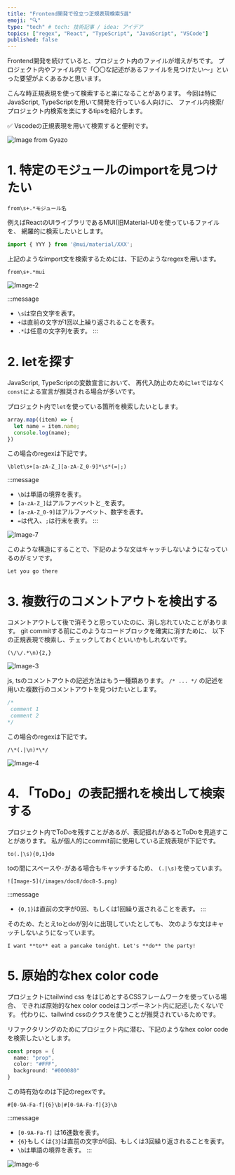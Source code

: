 ```yaml
---
title: "Frontend開発で役立つ正規表現検索5選"
emoji: "🔍"
type: "tech" # tech: 技術記事 / idea: アイデア
topics: ["regex", "React", "TypeScript", "JavaScript", "VSCode"]
published: false
---
```



Frontend開発を続けていると、プロジェクト内のファイルが増えがちです。
プロジェクト内やファイル内で「〇〇な記述があるファイルを見つけたい〜」といった要望がよくあるかと思います。

こんな時正規表現を使って検索すると楽になることがあります。
今回は特にJavaScript, TypeScriptを用いて開発を行っている人向けに、
ファイル内検索/プロジェクト内検索を楽にするtipsを紹介します。

✅ Vscodeの正規表現を用いて検索すると便利です。

![Image from Gyazo](/images/doc8/doc8-1.png)

# 1. 特定のモジュールのimportを見つけたい

```regex
from\s+.*モジュール名
```

例えばReactのUIライブラリであるMUI(旧Material-UI)を使っているファイルを、
網羅的に検索したいとします。

```ts
import { YYY } from '@mui/material/XXX';
```

上記のようなimport文を検索するためには、下記のようなregexを用います。

```regex
from\s+.*mui
```

![Image-2](/images/doc8/doc8-2.png)


:::message
- `\s`は空白文字を表す。
- `+`は直前の文字が1回以上繰り返されることを表す。
- `.*`は任意の文字列を表す。
:::

# 2. letを探す

JavaScript, TypeScriptの変数宣言において、
再代入防止のために`let`ではなく`const`による宣言が推奨される場合が多いです。

プロジェクト内で`let`を使っている箇所を検索したいとします。

```ts
array.map((item) => {
  let name = item.name;
  console.log(name);
})
```

この場合のregexは下記です。

```regex
\blet\s+[a-zA-Z_][a-zA-Z_0-9]*\s*(=|;)
```

:::message
- `\b`は単語の境界を表す。
- `[a-zA-Z_]`はアルファベットと`_`を表す。
- `[a-zA-Z_0-9]`はアルファベット、数字を表す。
- `=`は代入、`;`は行末を表す。
:::

![Image-7](/images/doc8/doc8-7.png)

このような構造にすることで、下記のような文はキャッチしないようになっているのがミソです。

```text
Let you go there
```



# 3. 複数行のコメントアウトを検出する

コメントアウトして後で消そうと思っていたのに、消し忘れていたことがあります。
git commitする前にこのようなコードブロックを確実に消すために、
以下の正規表現で検索し、チェックしておくといいかもしれないです。


```
(\/\/.*\n){2,}
```


![Image-3](/images/doc8/doc8-3.png)

js, tsのコメントアウトの記述方法はもう一種類あります。
`/* ... */` の記述を用いた複数行のコメントアウトを見つけたいとします。

```js
/*
 comment 1
 comment 2
*/
```

この場合のregexは下記です。
```regex
/\*(.|\n)*\*/
```


![Image-4](/images/doc8/doc8-4.png)

# 4. 「ToDo」の表記揺れを検出して検索する

プロジェクト内でToDoを残すことがあるが、表記揺れがあるとToDoを見逃すことがあります。
私が個人的にcommit前に使用している正規表現が下記です。


```regex
to(.|\s){0,1}do
```

toの間にスペースや`-`がある場合もキャッチするため、
`(.|\s)`を使っています。

```text
![Image-5](/images/doc8/doc8-5.png)
```

:::message
- `{0,1}`は直前の文字が0回、もしくは1回繰り返されることを表す。
:::


そのため、たとえtoとdoが別々に出現していたとしても、
次のような文はキャッチしないようになっています。

```text
I want **to** eat a pancake tonight. Let's **do** the party!
```



# 5. 原始的なhex color code

プロジェクトにtailwind css をはじめとするCSSフレームワークを使っている場合、
できれば原始的なhex color codeはコンポーネント内に記述したくないです。
代わりに、tailwind cssのクラスを使うことが推奨されているためです。

リファクタリングのためにプロジェクト内に潜む、下記のようなhex color codeを検索したいとします。

```ts
const props = {
  name: "prop",
  color: "#FFF",
  background: "#000080"
}
```

この時有効なのは下記のregexです。

```regex
#[0-9A-Fa-f]{6}\b|#[0-9A-Fa-f]{3}\b
```

:::message
- `[0-9A-Fa-f]` は16進数を表す。
- `{6}`もしくは`{3}`は直前の文字が6回、もしくは3回繰り返されることを表す。
- `\b`は単語の境界を表す。
:::

![Image-6](/images/doc8/doc8-6.png)

